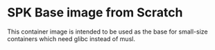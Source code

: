 # SPK Base image from Scratch

This container image is intended to be used as the base for small-size containers which need glibc instead of musl. 
